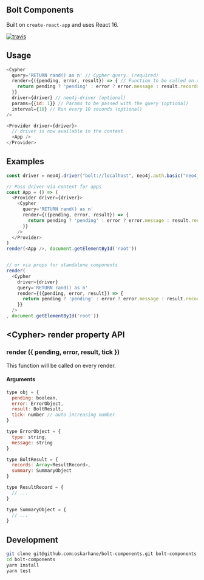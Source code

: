 ## Bolt Components

Built on `create-react-app` and uses React 16.

<p>
  <a href="https://travis-ci.org/oskarhane/suber">
    <img src="https://travis-ci.org/oskarhane/bolt-components.svg?branch=master" alt="travis">
  </a>
</p>

## Usage

```javascript
<Cypher
  query='RETURN rand() as n' // Cypher query. (required)
  render={({pending, error, result}) => { // Function to be called on render (required)
    return pending ? 'pending' : error ? error.message : result.records[0].get('n')
  }}
  driver={driver} // neo4j-driver (optional)
  params={{id: 1}} // Params to be passed with the query (optional)
  interval={10} // Run every 10 seconds (optional)
/>
```

```javascript
<Provider driver={driver}>
  // driver is now available in the context
  <App />
</Provider>

```

## Examples

```javascript
const driver = neo4j.driver("bolt://localhost", neo4j.auth.basic("neo4j", "password"))

// Pass driver via context for apps
const App = () => (
  <Provider driver={driver}>
    <Cypher
      query='RETURN rand() as n'
      render={({pending, error, result}) => {
        return pending ? 'pending' : error ? error.message : result.records[0].get('n')
      }}
    />
  </Provider>
)
render(<App />, document.getElementById('root'))


// or via props for standalone components
render(
  <Cypher
    driver={driver}
    query='RETURN rand() as n'
    render={({pending, error, result}) => {
      return pending ? 'pending' : error ? error.message : result.records[0].get('n')
    }}
  />
, document.getElementById('root'))


```

## &lt;Cypher> render property API

### render ({ pending, error, result, tick })
This function will be called on every render.

#### Arguments

```javascript
type obj = {
  pending: boolean,
  error: ErrorObject,
  result: BoltResult,
  tick: number // auto increasing number
}

type ErrorObject = {
  type: string,
  message: string
}

type BoltResult = {
  records: Array<ResultRecord>,
  summary: SummaryObject
}

type ResultRecord = {
  // ...
}

type SummaryObject = {
  // ...
}
```

## Development

```bash
git clone git@github.com:oskarhane/bolt-components.git bolt-components
cd bolt-components
yarn install
yarn test
```
